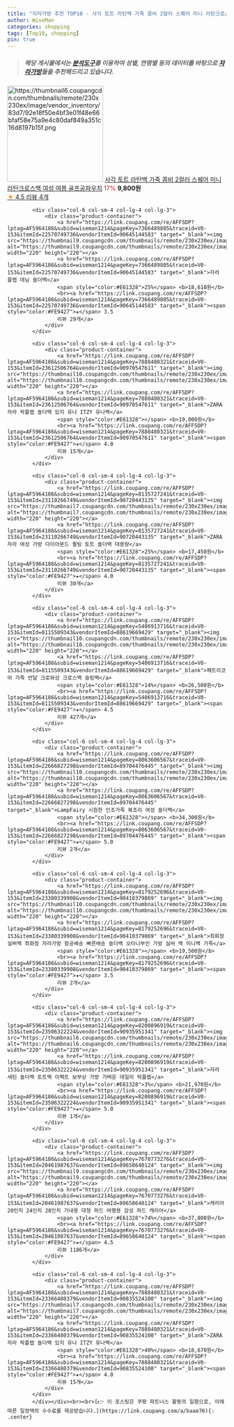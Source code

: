 ```yaml
---
title: "자라가방 추천 TOP10 - 사각 토트 라탄백 가죽 콤비 2컬러 스퀘어 미니 라탄크로스백 여성 여름 골프공파우치"
author: WiseMan
categories: shopping
tags: [Top10, shopping]
pin: true
---
```


> ##### 해당 게시물에서는 [**분석도구**](https://itemscout.io/)를 이용하여 **성별**, **연령별** 등의 데이터를 바탕으로 [**자라가방**](https://link.coupang.com/a/baae76)들을 추천해드리고 있습니다.
<div class="container"><div class="row">
            <div class="col-6 col-sm-4 col-lg-4 col-lg-3">
                <div class="product-container">
                    <a href="https://link.coupang.com/re/AFFSDP?lptag=AF5964186&subid=wiseman1214&pageKey=8074872130&traceid=V0-153&itemId=22744604762&vendorItemId=89864540121" target="_blank"><img src="https://thumbnail6.coupangcdn.com/thumbnails/remote/230x230ex/image/vendor_inventory/83d7/92e18f50e4bf3e01f48e66bfaf58e75a9e4c80daf849a351c16d8197b15f.png" alt="https://thumbnail6.coupangcdn.com/thumbnails/remote/230x230ex/image/vendor_inventory/83d7/92e18f50e4bf3e01f48e66bfaf58e75a9e4c80daf849a351c16d8197b15f.png" width="220" height="220"></a>
                    <a href="https://link.coupang.com/re/AFFSDP?lptag=AF5964186&subid=wiseman1214&pageKey=8074872130&traceid=V0-153&itemId=22744604762&vendorItemId=89864540121" target="_blank">사각 토트 라탄백 가죽 콤비 2컬러 스퀘어 미니 라탄크로스백 여성 여름 골프공파우치</a>
                    <span style="color:#E61328">17%</span> <b>9,800원</b>
                    <br><a href="https://link.coupang.com/re/AFFSDP?lptag=AF5964186&subid=wiseman1214&pageKey=8074872130&traceid=V0-153&itemId=22744604762&vendorItemId=89864540121" target="_blank"><span style="color:#FE9427">★</span> 4.5
                    리뷰 4개</a>
                </div>
            </div>
            
            <div class="col-6 col-sm-4 col-lg-4 col-lg-3">
                <div class="product-container">
                    <a href="https://link.coupang.com/re/AFFSDP?lptag=AF5964186&subid=wiseman1214&pageKey=7366489805&traceid=V0-153&itemId=22570749736&vendorItemId=90645144583" target="_blank"><img src="https://thumbnail9.coupangcdn.com/thumbnails/remote/230x230ex/image/vendor_inventory/770f/990a569c41ff6b8a541289ac3b5580b30492bc88f1a6f83fbc21f036ed31.jpg" alt="https://thumbnail9.coupangcdn.com/thumbnails/remote/230x230ex/image/vendor_inventory/770f/990a569c41ff6b8a541289ac3b5580b30492bc88f1a6f83fbc21f036ed31.jpg" width="220" height="220"></a>
                    <a href="https://link.coupang.com/re/AFFSDP?lptag=AF5964186&subid=wiseman1214&pageKey=7366489805&traceid=V0-153&itemId=22570749736&vendorItemId=90645144583" target="_blank">자라 플랩 데님 숄더백</a>
                    <span style="color:#E61328">25%</span> <b>18,610원</b>
                    <br><a href="https://link.coupang.com/re/AFFSDP?lptag=AF5964186&subid=wiseman1214&pageKey=7366489805&traceid=V0-153&itemId=22570749736&vendorItemId=90645144583" target="_blank"><span style="color:#FE9427">★</span> 3.5
                    리뷰 29개</a>
                </div>
            </div>
            
            <div class="col-6 col-sm-4 col-lg-4 col-lg-3">
                <div class="product-container">
                    <a href="https://link.coupang.com/re/AFFSDP?lptag=AF5964186&subid=wiseman1214&pageKey=7888480321&traceid=V0-153&itemId=23612506764&vendorItemId=90970547611" target="_blank"><img src="https://thumbnail10.coupangcdn.com/thumbnails/remote/230x230ex/image/vendor_inventory/3b13/b45894a4a12a1319d16fbc8901cabc99bdbf196568f459e85220d7ed051f.png" alt="https://thumbnail10.coupangcdn.com/thumbnails/remote/230x230ex/image/vendor_inventory/3b13/b45894a4a12a1319d16fbc8901cabc99bdbf196568f459e85220d7ed051f.png" width="220" height="220"></a>
                    <a href="https://link.coupang.com/re/AFFSDP?lptag=AF5964186&subid=wiseman1214&pageKey=7888480321&traceid=V0-153&itemId=23612506764&vendorItemId=90970547611" target="_blank">ZARA 자라 락플랩 숄더백 있지 유나 ITZY 유나백</a>
                    <span style="color:#E61328"></span> <b>19,000원</b>
                    <br><a href="https://link.coupang.com/re/AFFSDP?lptag=AF5964186&subid=wiseman1214&pageKey=7888480321&traceid=V0-153&itemId=23612506764&vendorItemId=90970547611" target="_blank"><span style="color:#FE9427">★</span> 4.0
                    리뷰 15개</a>
                </div>
            </div>
            
            <div class="col-6 col-sm-4 col-lg-4 col-lg-3">
                <div class="product-container">
                    <a href="https://link.coupang.com/re/AFFSDP?lptag=AF5964186&subid=wiseman1214&pageKey=8135727241&traceid=V0-153&itemId=23110266749&vendorItemId=90720443135" target="_blank"><img src="https://thumbnail7.coupangcdn.com/thumbnails/remote/230x230ex/image/vendor_inventory/8258/cc2892a27d5f0926fe110099154cdac73833bed50cfe1477d8c055d198ee.png" alt="https://thumbnail7.coupangcdn.com/thumbnails/remote/230x230ex/image/vendor_inventory/8258/cc2892a27d5f0926fe110099154cdac73833bed50cfe1477d8c055d198ee.png" width="220" height="220"></a>
                    <a href="https://link.coupang.com/re/AFFSDP?lptag=AF5964186&subid=wiseman1214&pageKey=8135727241&traceid=V0-153&itemId=23110266749&vendorItemId=90720443135" target="_blank">ZARA 자라 여성 가방 다이아몬드 퀼팅 토트 숄더백 대용량</a>
                    <span style="color:#E61328">25%</span> <b>17,450원</b>
                    <br><a href="https://link.coupang.com/re/AFFSDP?lptag=AF5964186&subid=wiseman1214&pageKey=8135727241&traceid=V0-153&itemId=23110266749&vendorItemId=90720443135" target="_blank"><span style="color:#FE9427">★</span> 4.0
                    리뷰 30개</a>
                </div>
            </div>
            
            <div class="col-6 col-sm-4 col-lg-4 col-lg-3">
                <div class="product-container">
                    <a href="https://link.coupang.com/re/AFFSDP?lptag=AF5964186&subid=wiseman1214&pageKey=5406913716&traceid=V0-153&itemId=8115509343&vendorItemId=88619669429" target="_blank"><img src="https://thumbnail10.coupangcdn.com/thumbnails/remote/230x230ex/image/vendor_inventory/f9e4/0b05fc7b0d6689ee43d2d7bf9c63851be74394c08e24c98f59e7aa4e9f30.jpg" alt="https://thumbnail10.coupangcdn.com/thumbnails/remote/230x230ex/image/vendor_inventory/f9e4/0b05fc7b0d6689ee43d2d7bf9c63851be74394c08e24c98f59e7aa4e9f30.jpg" width="220" height="220"></a>
                    <a href="https://link.coupang.com/re/AFFSDP?lptag=AF5964186&subid=wiseman1214&pageKey=5406913716&traceid=V0-153&itemId=8115509343&vendorItemId=88619669429" target="_blank">페트리코어 가죽 반달 크로와상 크로스백 슬링백</a>
                    <span style="color:#E61328">14%</span> <b>26,500원</b>
                    <br><a href="https://link.coupang.com/re/AFFSDP?lptag=AF5964186&subid=wiseman1214&pageKey=5406913716&traceid=V0-153&itemId=8115509343&vendorItemId=88619669429" target="_blank"><span style="color:#FE9427">★</span> 4.5
                    리뷰 427개</a>
                </div>
            </div>
            
            <div class="col-6 col-sm-4 col-lg-4 col-lg-3">
                <div class="product-container">
                    <a href="https://link.coupang.com/re/AFFSDP?lptag=AF5964186&subid=wiseman1214&pageKey=8063606567&traceid=V0-153&itemId=22666827298&vendorItemId=89704476445" target="_blank"><img src="https://thumbnail10.coupangcdn.com/thumbnails/remote/230x230ex/image/vendor_inventory/8b8d/d53b818b91528e3ff149b0aa1d68cf61b1a25ea20e791317dd5753afd2be.png" alt="https://thumbnail10.coupangcdn.com/thumbnails/remote/230x230ex/image/vendor_inventory/8b8d/d53b818b91528e3ff149b0aa1d68cf61b1a25ea20e791317dd5753afd2be.png" width="220" height="220"></a>
                    <a href="https://link.coupang.com/re/AFFSDP?lptag=AF5964186&subid=wiseman1214&pageKey=8063606567&traceid=V0-153&itemId=22666827298&vendorItemId=89704476445" target="_blank">LampFairy 시원한 인조가죽 복조리 여성 숄더백</a>
                    <span style="color:#E61328"></span> <b>34,300원</b>
                    <br><a href="https://link.coupang.com/re/AFFSDP?lptag=AF5964186&subid=wiseman1214&pageKey=8063606567&traceid=V0-153&itemId=22666827298&vendorItemId=89704476445" target="_blank"><span style="color:#FE9427">★</span> 5.0
                    리뷰 2개</a>
                </div>
            </div>
            
            <div class="col-6 col-sm-4 col-lg-4 col-lg-3">
                <div class="product-container">
                    <a href="https://link.coupang.com/re/AFFSDP?lptag=AF5964186&subid=wiseman1214&pageKey=8179252696&traceid=V0-153&itemId=23380339908&vendorItemId=90410379869" target="_blank"><img src="https://thumbnail10.coupangcdn.com/thumbnails/remote/230x230ex/image/vendor_inventory/4864/f0e3237d435ec5882e9c5c7533377c225eda7ccc5f91c970c37f495d50c8.jpg" alt="https://thumbnail10.coupangcdn.com/thumbnails/remote/230x230ex/image/vendor_inventory/4864/f0e3237d435ec5882e9c5c7533377c225eda7ccc5f91c970c37f495d50c8.jpg" width="220" height="220"></a>
                    <a href="https://link.coupang.com/re/AFFSDP?lptag=AF5964186&subid=wiseman1214&pageKey=8179252696&traceid=V0-153&itemId=23380339908&vendorItemId=90410379869" target="_blank">최화정실버백 최화정 자라가방 항공배송 빠른배송 숄더백 오타니부인 가방 실버 백 미니백 가죽</a>
                    <span style="color:#E61328"></span> <b>19,500원</b>
                    <br><a href="https://link.coupang.com/re/AFFSDP?lptag=AF5964186&subid=wiseman1214&pageKey=8179252696&traceid=V0-153&itemId=23380339908&vendorItemId=90410379869" target="_blank"><span style="color:#FE9427">★</span> 3.5
                    리뷰 2개</a>
                </div>
            </div>
            
            <div class="col-6 col-sm-4 col-lg-4 col-lg-3">
                <div class="product-container">
                    <a href="https://link.coupang.com/re/AFFSDP?lptag=AF5964186&subid=wiseman1214&pageKey=8200896919&traceid=V0-153&itemId=23506322224&vendorItemId=90935951341" target="_blank"><img src="https://thumbnail6.coupangcdn.com/thumbnails/remote/230x230ex/image/vendor_inventory/e255/17cd368ad625ebfe0d296d408a40cb65f4197c4a31370091c8b69e096e7d.jpg" alt="https://thumbnail6.coupangcdn.com/thumbnails/remote/230x230ex/image/vendor_inventory/e255/17cd368ad625ebfe0d296d408a40cb65f4197c4a31370091c8b69e096e7d.jpg" width="220" height="220"></a>
                    <a href="https://link.coupang.com/re/AFFSDP?lptag=AF5964186&subid=wiseman1214&pageKey=8200896919&traceid=V0-153&itemId=23506322224&vendorItemId=90935951341" target="_blank">자라 새틴 숄더백 토트백 이펙트 보부상 가방 가벼운 데일리 락플랩</a>
                    <span style="color:#E61328">3%</span> <b>21,970원</b>
                    <br><a href="https://link.coupang.com/re/AFFSDP?lptag=AF5964186&subid=wiseman1214&pageKey=8200896919&traceid=V0-153&itemId=23506322224&vendorItemId=90935951341" target="_blank"><span style="color:#FE9427">★</span> 5.0
                    리뷰 1개</a>
                </div>
            </div>
            
            <div class="col-6 col-sm-4 col-lg-4 col-lg-3">
                <div class="product-container">
                    <a href="https://link.coupang.com/re/AFFSDP?lptag=AF5964186&subid=wiseman1214&pageKey=7670773276&traceid=V0-153&itemId=20461987637&vendorItemId=89658640124" target="_blank"><img src="https://thumbnail9.coupangcdn.com/thumbnails/remote/230x230ex/image/vendor_inventory/d523/6036ca89089cc2bf3997fcd20c1dd467c9f6f9ffe8fca5099c88a0377e31.jpg" alt="https://thumbnail9.coupangcdn.com/thumbnails/remote/230x230ex/image/vendor_inventory/d523/6036ca89089cc2bf3997fcd20c1dd467c9f6f9ffe8fca5099c88a0377e31.jpg" width="220" height="220"></a>
                    <a href="https://link.coupang.com/re/AFFSDP?lptag=AF5964186&subid=wiseman1214&pageKey=7670773276&traceid=V0-153&itemId=20461987637&vendorItemId=89658640124" target="_blank">캐리어 20인치 24인치 28인치 기내용 대형 하드 여행용 감성 하드 캐리어</a>
                    <span style="color:#E61328">74%</span> <b>37,800원</b>
                    <br><a href="https://link.coupang.com/re/AFFSDP?lptag=AF5964186&subid=wiseman1214&pageKey=7670773276&traceid=V0-153&itemId=20461987637&vendorItemId=89658640124" target="_blank"><span style="color:#FE9427">★</span> 4.5
                    리뷰 1186개</a>
                </div>
            </div>
            
            <div class="col-6 col-sm-4 col-lg-4 col-lg-3">
                <div class="product-container">
                    <a href="https://link.coupang.com/re/AFFSDP?lptag=AF5964186&subid=wiseman1214&pageKey=7888480321&traceid=V0-153&itemId=23366480379&vendorItemId=90835524100" target="_blank"><img src="https://thumbnail7.coupangcdn.com/thumbnails/remote/230x230ex/image/vendor_inventory/10d0/5c4e8bf93c07d1eb198ba3bb86189740cd106b1f11d088acea644b027db9.png" alt="https://thumbnail7.coupangcdn.com/thumbnails/remote/230x230ex/image/vendor_inventory/10d0/5c4e8bf93c07d1eb198ba3bb86189740cd106b1f11d088acea644b027db9.png" width="220" height="220"></a>
                    <a href="https://link.coupang.com/re/AFFSDP?lptag=AF5964186&subid=wiseman1214&pageKey=7888480321&traceid=V0-153&itemId=23366480379&vendorItemId=90835524100" target="_blank">ZARA 자라 락플랩 숄더백 있지 유나 ITZY 유나백</a>
                    <span style="color:#E61328">40%</span> <b>18,670원</b>
                    <br><a href="https://link.coupang.com/re/AFFSDP?lptag=AF5964186&subid=wiseman1214&pageKey=7888480321&traceid=V0-153&itemId=23366480379&vendorItemId=90835524100" target="_blank"><span style="color:#FE9427">★</span> 4.0
                    리뷰 15개</a>
                </div>
            </div>
            </div></div><br><br>[👉 이 포스팅은 쿠팡 파트너스 활동의 일환으로, 이에 따른 일정액의 수수료를 제공받습니다.](https://link.coupang.com/a/baae76){: .center}
